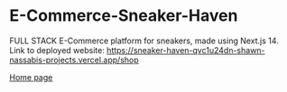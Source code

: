 # E-Commerce-Sneaker-Haven
FULL STACK E-Commerce platform for sneakers, made using Next.js 14.
Link to deployed website: https://sneaker-haven-qvc1u24dn-shawn-nassabis-projects.vercel.app/shop

[Home page](./docs_pics/home.png)
